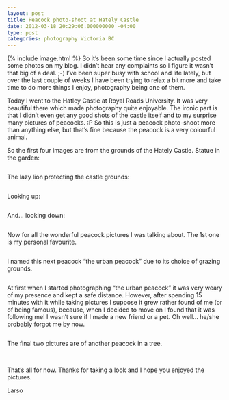 ```yaml
---
layout: post
title: Peacock photo-shoot at Hately Castle
date: 2012-03-18 20:29:06.000000000 -04:00
type: post
categories: photography Victoria BC
---
```

{% include image.html %}
So it’s been some time since I actually posted some photos on my blog. I didn’t hear any complaints so I figure it wasn’t that big of a deal. ;-) I’ve been super busy with school and life lately, but over the last couple of weeks I have been trying to relax a bit more and take time to do more things I enjoy, photography being one of them.

Today I went to the Hatley Castle at Royal Roads University. It was very beautiful there which made photography quite enjoyable. The ironic part is that I didn’t even get any good shots of the castle itself and to my surprise many pictures of peacocks. :P So this is just a peacock photo-shoot more than anything else, but that’s fine because the peacock is a very colourful animal.

So the first four images are from the grounds of the Hately Castle.
Statue in the garden:

<img class="aligncenter size-full" title="2012-03-18_Larso_HatleyCastle (1)" src="{{ site.baseurl }}/assets/2012-03-18_Larso_HatleyCastle (1).jpg" alt=""/>

The lazy lion protecting the castle grounds:

<img class="aligncenter size-full" title="2012-03-18_Larso_HatleyCastle (2)" src="{{ site.baseurl }}/assets/2012-03-18_Larso_HatleyCastle (2).jpg" alt=""/>

Looking up:

<img class="aligncenter size-full" title="2012-03-18_Larso_HatleyCastle (3)" src="{{ site.baseurl }}/assets/2012-03-18_Larso_HatleyCastle (3).jpg" alt="" />

And... looking down:

<img class="aligncenter size-full" title="2012-03-18_Larso_HatleyCastle (4)" src="{{ site.baseurl }}/assets/2012-03-18_Larso_HatleyCastle (4).jpg" alt=""/>

Now for all the wonderful peacock pictures I was talking about. The 1st one is my personal favourite.

<img class="aligncenter size-full" title="2012-03-18_Larso_Peacock (1)" src="{{ site.baseurl }}/assets/2012-03-18_Larso_Peacock (1).jpg" alt=""/>

I named this next peacock “the urban peacock” due to its choice of grazing grounds.

<img class="aligncenter size-full" title="2012-03-18_Larso_Peacock (2)" src="{{ site.baseurl }}/assets/2012-03-18_Larso_Peacock (2).jpg" alt=""/>

At first when I started photographing “the urban peacock” it was very weary of my presence and kept a safe distance. However, after spending 15 minutes with it while taking pictures I suppose it grew rather found of me (or of being famous), because, when I decided to move on I found that it was following me! I wasn’t sure if I made a new friend or a pet. Oh well... he/she probably forgot me by now.

<img class="aligncenter size-full" title="2012-03-18_Larso_Peacock (3)" src="{{ site.baseurl }}/assets/2012-03-18_Larso_Peacock (3).jpg" alt=""/>

The final two pictures are of another peacock in a tree.

<img class="aligncenter size-full" title="2012-03-18_Larso_Peacock (4)" src="{{ site.baseurl }}/assets/2012-03-18_Larso_Peacock (4).jpg" alt=""/>

<img class="aligncenter size-full" title="2012-03-18_Larso_Peacock (5)" src="{{ site.baseurl }}/assets/2012-03-18_Larso_Peacock (5).jpg" alt=""/>

That’s all for now. Thanks for taking a look and I hope you enjoyed the pictures.

Larso
